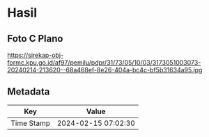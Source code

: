 # Hasil

## Foto C Plano

https://sirekap-obj-formc.kpu.go.id/af97/pemilu/pdpr/31/73/05/10/03/3173051003073-20240214-213620--68a468ef-8e26-404a-bc4c-bf5b31634a95.jpg


## Metadata

| Key        | Value               |
| ---------- | ------------------- |
| Time Stamp | 2024-02-15 07:02:30 |



